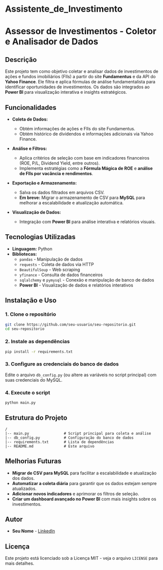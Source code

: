 # Assistente_de_Investimento
 
# Assessor de Investimentos - Coletor e Analisador de Dados

## Descrição
Este projeto tem como objetivo coletar e analisar dados de investimentos de ações e fundos imobiliários (FIIs) a partir do site **Fundamentus** e da API do **Yahoo Finance**. Ele filtra e aplica fórmulas de análise fundamentalista para identificar oportunidades de investimentos. Os dados são integrados ao **Power BI** para visualização interativa e insights estratégicos.

## Funcionalidades
- **Coleta de Dados:** 
  - Obtém informações de ações e FIIs do site Fundamentus.
  - Obtém histórico de dividendos e informações adicionais via Yahoo Finance.
  
- **Análise e Filtros:** 
  - Aplica critérios de seleção com base em indicadores financeiros (ROE, P/L, Dividend Yield, entre outros).
  - Implementa estratégias como a **Fórmula Mágica de ROE** e **análise de FIIs por vacância e rendimentos**.

- **Exportação e Armazenamento:**
  - Salva os dados filtrados em arquivos CSV.
  - **Em breve:** Migrar o armazenamento de CSV para **MySQL** para melhorar a escalabilidade e atualização automática.

- **Visualização de Dados:**
  - Integração com **Power BI** para análise interativa e relatórios visuais.

## Tecnologias Utilizadas
- **Linguagem:** Python
- **Bibliotecas:**
  - `pandas` - Manipulação de dados
  - `requests` - Coleta de dados via HTTP
  - `BeautifulSoup` - Web scraping
  - `yfinance` - Consulta de dados financeiros
  - `sqlalchemy` e `pymysql` - Conexão e manipulação de banco de dados
  - **Power BI** - Visualização de dados e relatórios interativos

## Instalação e Uso
### 1. Clone o repositório
```bash
git clone https://github.com/seu-usuario/seu-repositorio.git
cd seu-repositorio
```

### 2. Instale as dependências
```bash
pip install -r requirements.txt
```

### 3. Configure as credenciais do banco de dados
Edite o arquivo `db_config.py` (ou altere as variáveis no script principal) com suas credenciais do MySQL.

### 4. Execute o script
```bash
python main.py
```

## Estrutura do Projeto
```
/
|-- main.py                # Script principal para coleta e análise
|-- db_config.py           # Configuração do banco de dados
|-- requirements.txt       # Lista de dependências
|-- README.md              # Este arquivo
```

## Melhorias Futuras
- **Migrar de CSV para MySQL** para facilitar a escalabilidade e atualização dos dados.
- **Automatizar a coleta diária** para garantir que os dados estejam sempre atualizados.
- **Adicionar novos indicadores** e aprimorar os filtros de seleção.
- **Criar um dashboard avançado no Power BI** com mais insights sobre os investimentos.

## Autor
- **Seu Nome** - [LinkedIn](https://www.linkedin.com/in/seu-perfil)

## Licença
Este projeto está licenciado sob a Licença MIT - veja o arquivo `LICENSE` para mais detalhes.


